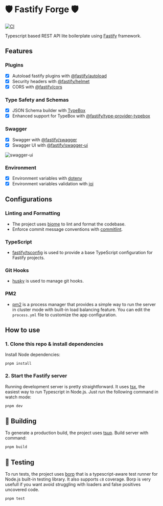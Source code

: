 # 🛡️ Fastify Forge 🛡️

[![CI](https://github.com/flaviodelgrosso/fastify-forge/actions/workflows/ci.yaml/badge.svg?branch=master)](https://github.com/flaviodelgrosso/fastify-forge/actions/workflows/ci.yaml)

Typescript based REST API lite boilerplate using [Fastify](https://fastify.dev/) framework.

## Features

### Plugins

- [x] Autoload fastify plugins with [@fastify/autoload](https://www.npmjs.com/package/@fastify/autoload)
- [x] Security headers with [@fastify/helmet](https://www.npmjs.com/package/@fastify/helmet)
- [x] CORS with [@fastify/cors](https://www.npmjs.com/package/@fastify/cors)

### Type Safety and Schemas

- [x] JSON Schema builder with [TypeBox](https://www.npmjs.com/package/@sinclair/typebox)
- [x] Enhanced support for TypeBox with [@fastify/type-provider-typebox](https://www.npmjs.com/package/@fastify/type-provider-typebox)

### Swagger

- [x] Swagger with [@fastify/swagger](https://www.npmjs.com/package/@fastify/swagger)
- [x] Swagger UI with [@fastify/swagger-ui](https://www.npmjs.com/package/@fastify/swagger-ui)

![swagger-ui](https://github.com/user-attachments/assets/18f84260-358d-4f80-ac71-34c0c124908a)

### Environment

- [x] Environment variables with [dotenv](https://www.npmjs.com/package/dotenv)
- [x] Environment variables validation with [joi](https://www.npmjs.com/package/joi)

## Configurations

### Linting and Formatting

- The project uses [biome](https://biomejs.dev/) to lint and format the codebase.
- Enforce commit message conventions with [commitlint](https://www.npmjs.com/package/@commitlint/cli).

### TypeScript

- [fastify/tsconfig](https://github.com/fastify/tsconfig) is used to provide a base TypeScript configuration for Fastify projects.

### Git Hooks

- [husky](https://www.npmjs.com/package/husky) is used to manage git hooks.

### PM2

- [pm2](https://www.npmjs.com/package/pm2) is a process manager that provides a simple way to run the server in cluster mode with built-in load balancing feature. You can edit the `process.yml` file to customize the app configuration.

## How to use

### 1. Clone this repo & install dependencies

Install Node dependencies:

`pnpm install`

### 2. Start the Fastify server

Running development server is pretty straightforward. It uses [tsx](https://www.npmjs.com/package/tsx), the easiest way to run Typescript in Node.js. Just run the following command in watch mode:

```sh
pnpm dev
```

## 🚀 Building

To generate a production build, the project uses [tsup](https://github.com/egoist/tsup). Build server with command:

```sh
pnpm build
```

## 🧪 Testing

To run tests, the project uses [borp](https://www.npmjs.com/package/borp) that is a typescript-aware test runner for Node.js built-in testing library. It also supports `c8` coverage. Borp is very usefull if you want avoid struggling with loaders and false positives uncovered code.

```sh
pnpm test
```
